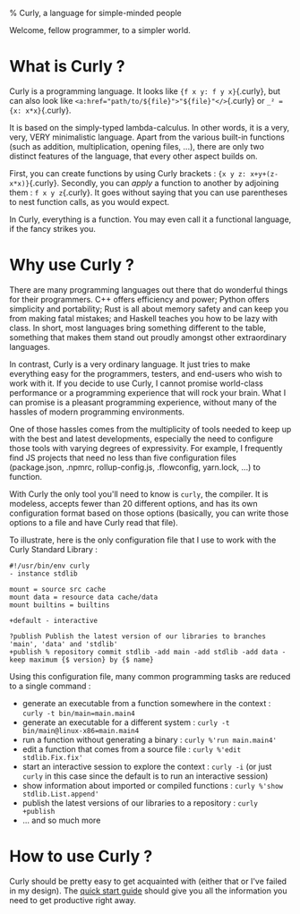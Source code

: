% Curly, a language for simple-minded people

Welcome, fellow programmer, to a simpler world.

What is Curly ?
===============

Curly is a programming language. It looks like `{f x y: f y x}`{.curly}, but
can also look like `<a:href="path/to/${file}">"${file}"</>`{.curly} or `_² = {x: x*x}`{.curly}.

It is based on the simply-typed lambda-calculus. In other words, it is
a very, very, VERY minimalistic language. Apart from the various
built-in functions (such as addition, multiplication, opening files,
...), there are only two distinct features of the language, that every
other aspect builds on.

First, you can create functions by using Curly brackets : `{x y z:
x+y+(z-x*x)}`{.curly}. Secondly, you can *apply* a function to another by
adjoining them : `f x y z`{.curly}. It goes without saying that you can use
parentheses to nest function calls, as you would expect.

In Curly, everything is a function. You may even call it a functional
language, if the fancy strikes you. 

Why use Curly ?
===============

There are many programming languages out there that do wonderful
things for their programmers. C++ offers efficiency and power; Python
offers simplicity and portability; Rust is all about memory safety and
can keep you from making fatal mistakes; and Haskell teaches you how
to be lazy with class. In short, most languages bring something
different to the table, something that makes them stand out proudly
amongst other extraordinary languages.

In contrast, Curly is a very ordinary language. It just tries to make
everything easy for the programmers, testers, and end-users who wish
to work with it. If you decide to use Curly, I cannot promise
world-class performance or a programming experience that will rock
your brain. What I can promise is a pleasant programming experience,
without many of the hassles of modern programming environments.

One of those hassles comes from the multiplicity of tools needed to
keep up with the best and latest developments, especially the need to
configure those tools with varying degrees of expressivity. For
example, I frequently find JS projects that need no less than five
configuration files (package.json, .npmrc, rollup-config.js,
.flowconfig, yarn.lock, ...) to function.

With Curly the only tool you'll need to know is `curly`, the
compiler. It is modeless, accepts fewer than 20 different options, and
has its own configuration format based on those options (basically,
you can write those options to a file and have Curly read that file).

To illustrate, here is the only configuration file that I use to work
with the Curly Standard Library :

~~~~~~~~{.curly}
#!/usr/bin/env curly
- instance stdlib

mount = source src cache
mount data = resource data cache/data
mount builtins = builtins

+default - interactive

?publish Publish the latest version of our libraries to branches 'main', 'data' and 'stdlib'
+publish % repository commit stdlib -add main -add stdlib -add data -keep maximum {$ version} by {$ name}
~~~~~~~~~~~~~~~

Using this configuration file, many common programming tasks are
reduced to a single command :

  - generate an executable from a function somewhere in the context : `curly -t bin/main=main.main4`
  - generate an executable for a different system : `curly -t bin/main@linux-x86=main.main4`
  - run a function without generating a binary : `curly %'run main.main4'`
  - edit a function that comes from a source file : `curly %'edit stdlib.Fix.fix'`
  - start an interactive session to explore the context : `curly -i` (or just `curly` in this case since the default is to run an interactive session)
  - show information about imported or compiled functions : `curly %'show stdlib.List.append'`
  - publish the latest versions of our libraries to a repository : `curly +publish`
  - ... and so much more

How to use Curly ?
==================

Curly should be pretty easy to get acquainted with (either that or
I've failed in my design). The [quick start
guide](getting-started.html) should give you all the information you
need to get productive right away.
